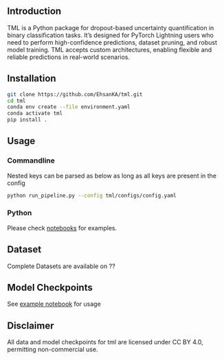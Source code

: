 ## Introduction

<!-- DropQ -->

TML is a Python package for dropout-based uncertainty quantification in binary classification tasks. It’s designed for PyTorch Lightning users who need to perform high-confidence predictions, dataset pruning, and robust model training. TML accepts custom architectures, enabling flexible and reliable predictions in real-world scenarios.


## Installation

<!-- the environment was created with this:
`conda env export --from-history > environment.yaml`
Note: consider removing the prefix line in the `environment.yaml` -->

```bash
git clone https://github.com/EhsanKA/tml.git
cd tml
conda env create --file environment.yaml
conda activate tml
pip install .
```


<!-- ## Installation

```bash
pip install git+https://github.com/EhsanKA/tml.git

``` -->


<!-- For contribution please install in dev mode and use pre-commit
```bash
yes | conda create --name pika python=3.10
conda activate pika
pip install -e ".[dev]"
pre-commit install
``` -->

## Usage

### Commandline


Nested keys can be parsed as below as long as all keys are present in the config
```bash
python run_pipeline.py --config tml/configs/config.yaml
```

### Python

Please check [notebooks](?) for examples.


## Dataset

Complete Datasets are available on ??

## Model Checkpoints 
See [example notebook]() for usage

## Disclaimer

All data and model checkpoints for tml are licensed under CC BY 4.0, permitting non-commercial use.